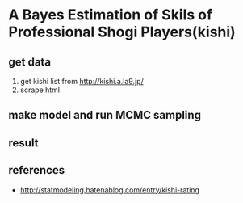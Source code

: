 # A Bayes Estimation of Skils of Professional Shogi Players(kishi)

## get data

1. get kishi list from http://kishi.a.la9.jp/
2. scrape html

## make model and run MCMC sampling

## result

## references

- http://statmodeling.hatenablog.com/entry/kishi-rating
